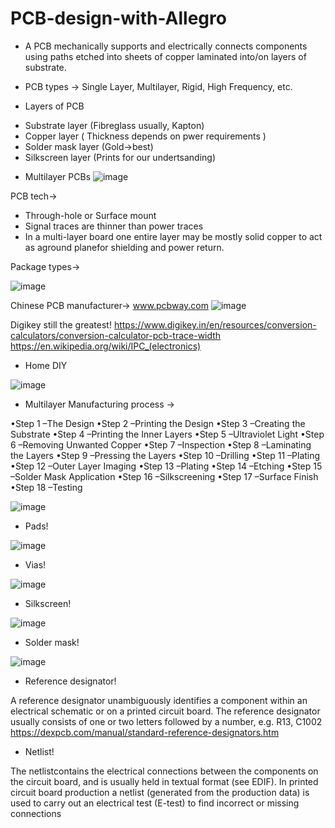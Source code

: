 # PCB-design-with-Allegro

* A PCB mechanically supports and electrically connects components using paths etched into sheets of copper laminated into/on layers of substrate.
* PCB types -> Single Layer, Multilayer, Rigid, High Frequency, etc.

* Layers of PCB

- Substrate layer (Fibreglass usually, Kapton)
- Copper layer ( Thickness depends on pwer requirements )
- Solder mask layer (Gold->best)
- Silkscreen layer (Prints for our undertsanding)

* Multilayer PCBs
![image](https://user-images.githubusercontent.com/72557903/205288410-1b115659-31dc-42a9-8cd9-605bb9ae2a89.png)

PCB tech->

* Through-hole or Surface mount
* Signal traces are thinner than power traces
* In a multi-layer board one entire layer may be mostly solid copper to act as aground planefor shielding and power return.

Package types->

![image](https://user-images.githubusercontent.com/72557903/205291346-e54215be-2a61-4c39-910e-be71bc677336.png)

Chinese PCB manufacturer-> www.pcbway.com
![image](https://user-images.githubusercontent.com/72557903/205292021-ab34af7c-a5a4-4806-9e2f-f6b617204813.png)

Digikey still the greatest!
https://www.digikey.in/en/resources/conversion-calculators/conversion-calculator-pcb-trace-width
https://en.wikipedia.org/wiki/IPC_(electronics)


* Home DIY

![image](https://user-images.githubusercontent.com/72557903/205297302-f4c17df5-aba2-4785-a7d0-f86672f48ece.png)


* Multilayer Manufacturing process ->

•Step 1 –The Design
•Step 2 –Printing the Design
•Step 3 –Creating the Substrate
•Step 4 –Printing the Inner Layers
•Step 5 –Ultraviolet Light
•Step 6 –Removing Unwanted Copper
•Step 7 –Inspection
•Step 8 –Laminating the Layers
•Step 9 –Pressing the Layers
•Step 10 –Drilling
•Step 11 –Plating
•Step 12 –Outer Layer Imaging
•Step 13 –Plating
•Step 14 –Etching
•Step 15 –Solder Mask Application
•Step 16 –Silkscreening
•Step 17 –Surface Finish
•Step 18 –Testing

![image](https://user-images.githubusercontent.com/72557903/205297872-ceec0598-2d56-4e13-8108-c588a0c5bda3.png)


* Pads!

![image](https://user-images.githubusercontent.com/72557903/205298150-ff0aed8d-bac0-4db4-8fc7-3804c11d303b.png)

* Vias!

![image](https://user-images.githubusercontent.com/72557903/205298667-b91eecb6-cb86-4a03-8db7-3570cc5d9da0.png)

* Silkscreen!

![image](https://user-images.githubusercontent.com/72557903/205298840-beab35c2-da95-41b0-a255-a3a46fb8e1ad.png)

* Solder mask!

![image](https://user-images.githubusercontent.com/72557903/205298943-06873dbd-155b-40dd-9358-e7d8e220879a.png)

* Reference designator!

A reference designator unambiguously identifies a component within an electrical schematic or on a printed circuit board. The reference designator usually consists of one or two letters followed by a number, e.g. R13, C1002
https://dexpcb.com/manual/standard-reference-designators.htm

* Netlist!

The netlistcontains the electrical connections between the components on the circuit board, and is usually held in textual format (see EDIF). In printed circuit board production a netlist (generated from the production data) is used to carry out an electrical test (E-test) to find incorrect or missing connections




